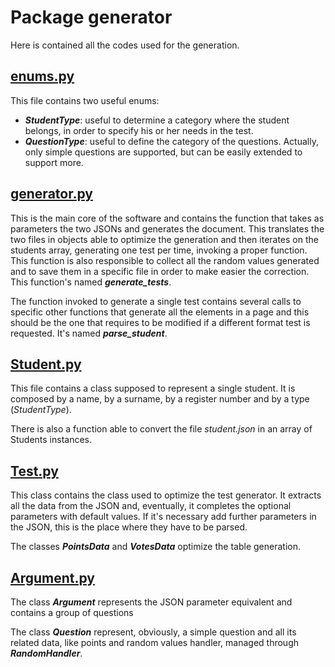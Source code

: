 # Package generator

Here is contained all the codes used for the generation.

## [enums.py](./enums.py)

This file contains two useful enums:

- **_StudentType_**: useful to determine a category where the student
belongs, in order to specify his or her needs in the test.
- **_QuestionType_**: useful to define the category of the questions.
Actually, only simple questions are supported, but can be easily
extended to support more.

## [generator.py](./generator.py)

This is the main core of the software and contains the function that
takes as parameters the two JSONs and generates the document. This
translates the two files in objects able to optimize the generation
and then iterates on the students array, generating one test per time,
invoking a proper function. This function is also responsible to collect
all the random values generated and to save them in a specific file in
order to make easier the correction. This function's named 
**_generate_tests_**.

The function invoked to generate a single test contains several calls
to  specific other functions that generate all the elements in a page
and this should be the one that requires to be modified if a different
format test is requested. It's named **_parse_student_**.

## [Student.py](./Student.py)

This file contains a class supposed to represent a single student.
It is composed by a name, by a surname, by a register number and by
a type (_StudentType_).

There is also a function able to convert the file _student.json_ in
an array of Students instances.

## [Test.py](./Test.py)

This class contains the class used to optimize the test generator. It
extracts all the data from the JSON and, eventually, it completes the
optional parameters with default values. If it's necessary add further
parameters in the JSON, this is the place where they have to be parsed.

The classes **_PointsData_** and **_VotesData_** optimize the table
generation.

## [Argument.py](./Argument.py)

The class **_Argument_** represents the JSON parameter equivalent and
contains a group of questions

The class **_Question_** represent, obviously, a simple question and 
all its related data, like points and random values handler, managed
through **_RandomHandler_**.
